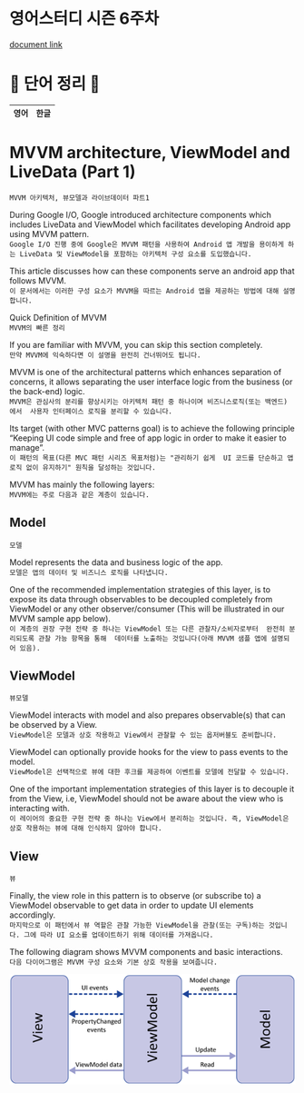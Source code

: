 
# 영어스터디 시즌 6주차

[document link](https://proandroiddev.com/mvvm-architecture-viewmodel-and-livedata-part-1-604f50cda1)

# 📗 단어 정리 📘

|영어|한글|
|----|----|



# MVVM architecture, ViewModel and LiveData (Part 1)   
`MVVM 아키텍처, 뷰모델과 라이브데이터 파트1`   
   
During Google I/O, Google introduced architecture components which includes LiveData and 
ViewModel which facilitates developing Android app using MVVM pattern.    
`Google I/O 진행 중에 Google은 MVVM 패턴을 사용하여 Android 앱 개발을 용이하게 하는
LiveData 및 ViewModel을 포함하는 아키텍처 구성 요소를 도입했습니다.`   
   
This article discusses how can these components serve an android app that follows MVVM.   
`이 문서에서는 이러한 구성 요소가 MVVM을 따르는 Android 앱을 제공하는 방법에 대해 설명합니다.`   
   
Quick Definition of MVVM   
`MVVM의 빠른 정리`   

If you are familiar with MVVM, you can skip this section completely.   
`만약 MVVM에 익숙하다면 이 설명을 완전히 건너뛰어도 됩니다.`   
   
MVVM is one of the architectural patterns which enhances separation of concerns, 
it allows separating the user interface logic from the business (or the back-end) logic.   
`MVVM은 관심사의 분리를 향상시키는 아키텍처 패턴 중 하나이며 비즈니스로직(또는 백엔드) 에서 
사용자 인터페이스 로직을 분리할 수 있습니다.`   
   
Its target (with other MVC patterns goal) is to achieve the following principle 
“Keeping UI code simple and free of app logic in order to make it easier to manage”.   
`이 패턴의 목표(다른 MVC 패턴 시리즈 목표처럼)는 "관리하기 쉽게 
UI 코드를 단순하고 앱 로직 없이 유지하기" 원칙을 달성하는 것입니다.`   
   
MVVM has mainly the following layers:   
`MVVM에는 주로 다음과 같은 계층이 있습니다.`  
   
## Model   
`모델`   
   
Model represents the data and business logic of the app.   
`모델은 앱의 데이터 및 비즈니스 로직를 나타냅니다.`   
   
One of the recommended implementation strategies of this layer, 
is to expose its data through observables to be decoupled completely 
from ViewModel or any other observer/consumer 
(This will be illustrated in our MVVM sample app below).   
`이 계층의 권장 구현 전략 중 하나는 ViewModel 또는 다른 관찰자/소비자로부터 
완전히 분리되도록 관찰 가능 항목을 통해 
데이터를 노출하는 것입니다(아래 MVVM 샘플 앱에 설명되어 있음).`   
   
## ViewModel
`뷰모델`   
   
ViewModel interacts with model and also prepares observable(s) that can be observed by a View.    
`ViewModel은 모델과 상호 작용하고 View에서 관찰할 수 있는 옵저버블도 준비합니다.`   
   
ViewModel can optionally provide hooks for the view to pass events to the model.   
`ViewModel은 선택적으로 뷰에 대한 후크를 제공하여 이벤트를 모델에 전달할 수 있습니다.`   
   
One of the important implementation strategies of this layer is to decouple it from the View,
i.e, ViewModel should not be aware about the view who is interacting with.   
`이 레이어의 중요한 구현 전략 중 하나는 View에서 분리하는 것입니다.
즉, ViewModel은 상호 작용하는 뷰에 대해 인식하지 않아야 합니다.`   
   
## View
`뷰`   
      
Finally, the view role in this pattern is to observe (or subscribe to) a ViewModel observable to 
get data in order to update UI elements accordingly.   
`마지막으로 이 패턴에서 뷰 역할은 관찰 가능한 ViewModel을 관찰(또는 구독)하는 것입니다.
그에 따라 UI 요소를 업데이트하기 위해 데이터를 가져옵니다.`   
   
The following diagram shows MVVM components and basic interactions.   
`다음 다이어그램은 MVVM 구성 요소와 기본 상호 작용을 보여줍니다.`   
   

![사진](mvvm_loner_1.png)
